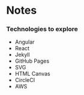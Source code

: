 # Notes

### Technologies to explore

* Angular
* React
* Jekyll
* GitHub Pages
* SVG
* HTML Canvas
* CircleCI
* AWS
